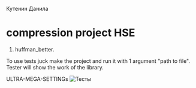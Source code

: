 Кутенин Данила
# compression project HSE

1) huffman_better.

To use tests juck make the project and run it with 1 
argument "path to file". Tester will show the work of 
the library.


ULTRA-MEGA-SETTINGs
![Тесты](https://github.com/danlark1/compression/raw/master/src/tests.png)

